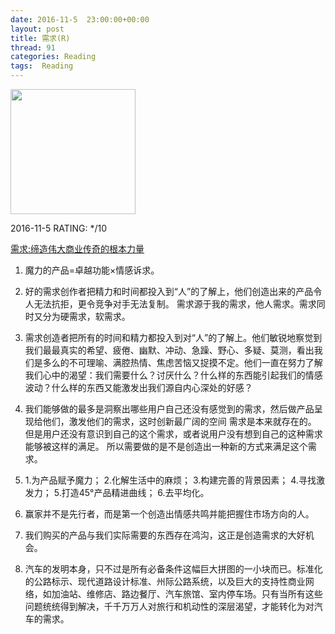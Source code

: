 ```yaml
---
date: 2016-11-5	 23:00:00+00:00
layout: post
title: 需求(R)
thread: 91
categories: Reading
tags:  Reading
---
```


<img src="https://images-cn.ssl-images-amazon.com/images/I/51D6wEtWXEL.jpg" width="200" />

2016-11-5 RATING: */10

[需求:缔造伟大商业传奇的根本力量](https://www.amazon.cn/%E9%9C%80%E6%B1%82-%E7%BC%94%E9%80%A0%E4%BC%9F%E5%A4%A7%E5%95%86%E4%B8%9A%E4%BC%A0%E5%A5%87%E7%9A%84%E6%A0%B9%E6%9C%AC%E5%8A%9B%E9%87%8F-%E4%BA%9A%E5%BE%B7%E9%87%8C%E5%AE%89%E2%80%A2%E6%96%AF%E8%8E%B1%E6%B2%83%E6%96%AF%E5%9F%BA/dp/B00CTIWBPI/ref=sr_1_1?ie=UTF8&qid=1478402609)

1. 魔力的产品=卓越功能×情感诉求。

2. 好的需求创作者把精力和时间都投入到“人”的了解上，他们创造出来的产品令人无法抗拒，更令竞争对手无法复制。 需求源于我的需求，他人需求。需求同时又分为硬需求，软需求。
3. 需求创造者把所有的时间和精力都投入到对“人”的了解上。他们敏锐地察觉到我们最最真实的希望、疲倦、幽默、冲动、急躁、野心、多疑、莫测，看出我们是多么的不可理喻、满腔热情、焦虑苦恼又捉摸不定。他们一直在努力了解我们心中的渴望：我们需要什么？讨厌什么？什么样的东西能引起我们的情感波动？什么样的东西又能激发出我们源自内心深处的好感？
4. 我们能够做的最多是洞察出哪些用户自己还没有感觉到的需求，然后做产品呈现给他们，激发他们的需求，这时创新最广阔的空间 需求是本来就存在的。 但是用户还没有意识到自己的这个需求，或者说用户没有想到自己的这种需求能够被这样的满足。 所以需要做的是不是创造出一种新的方式来满足这个需求。
5. 1.为产品赋予魔力； 2.化解生活中的麻烦； 3.构建完善的背景因素； 4.寻找激发力； 5.打造45°产品精进曲线； 6.去平均化。
6. 赢家并不是先行者，而是第一个创造出情感共鸣并能把握住市场方向的人。
7. 我们购买的产品与我们实际需要的东西存在鸿沟，这正是创造需求的大好机会。
8. 汽车的发明本身，只不过是所有必备条件这幅巨大拼图的一小块而已。标准化的公路标示、现代道路设计标准、州际公路系统，以及巨大的支持性商业网络，如加油站、维修店、路边餐厅、汽车旅馆、室内停车场。只有当所有这些问题统统得到解决，千千万万人对旅行和机动性的深层渴望，才能转化为对汽车的需求。


